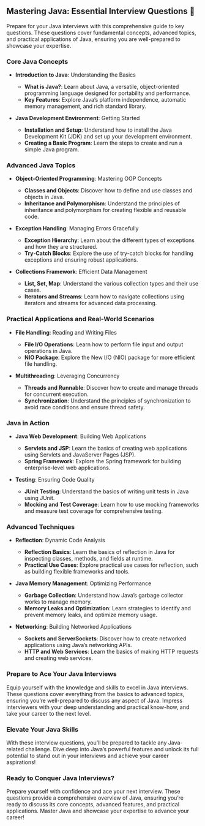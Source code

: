 ## Mastering Java: Essential Interview Questions 🚀

Prepare for your Java interviews with this comprehensive guide to key questions. These questions cover fundamental concepts, advanced topics, and practical applications of Java, ensuring you are well-prepared to showcase your expertise.

### Core Java Concepts

- **Introduction to Java**: Understanding the Basics
  - **What is Java?**: Learn about Java, a versatile, object-oriented programming language designed for portability and performance.
  - **Key Features**: Explore Java’s platform independence, automatic memory management, and rich standard library.

- **Java Development Environment**: Getting Started
  - **Installation and Setup**: Understand how to install the Java Development Kit (JDK) and set up your development environment.
  - **Creating a Basic Program**: Learn the steps to create and run a simple Java program.

### Advanced Java Topics

- **Object-Oriented Programming**: Mastering OOP Concepts
  - **Classes and Objects**: Discover how to define and use classes and objects in Java.
  - **Inheritance and Polymorphism**: Understand the principles of inheritance and polymorphism for creating flexible and reusable code.

- **Exception Handling**: Managing Errors Gracefully
  - **Exception Hierarchy**: Learn about the different types of exceptions and how they are structured.
  - **Try-Catch Blocks**: Explore the use of try-catch blocks for handling exceptions and ensuring robust applications.

- **Collections Framework**: Efficient Data Management
  - **List, Set, Map**: Understand the various collection types and their use cases.
  - **Iterators and Streams**: Learn how to navigate collections using iterators and streams for advanced data processing.

### Practical Applications and Real-World Scenarios

- **File Handling**: Reading and Writing Files
  - **File I/O Operations**: Learn how to perform file input and output operations in Java.
  - **NIO Package**: Explore the New I/O (NIO) package for more efficient file handling.

- **Multithreading**: Leveraging Concurrency
  - **Threads and Runnable**: Discover how to create and manage threads for concurrent execution.
  - **Synchronization**: Understand the principles of synchronization to avoid race conditions and ensure thread safety.

### Java in Action

- **Java Web Development**: Building Web Applications
  - **Servlets and JSP**: Learn the basics of creating web applications using Servlets and JavaServer Pages (JSP).
  - **Spring Framework**: Explore the Spring framework for building enterprise-level web applications.

- **Testing**: Ensuring Code Quality
  - **JUnit Testing**: Understand the basics of writing unit tests in Java using JUnit.
  - **Mocking and Test Coverage**: Learn how to use mocking frameworks and measure test coverage for comprehensive testing.

### Advanced Techniques

- **Reflection**: Dynamic Code Analysis
  - **Reflection Basics**: Learn the basics of reflection in Java for inspecting classes, methods, and fields at runtime.
  - **Practical Use Cases**: Explore practical use cases for reflection, such as building flexible frameworks and tools.

- **Java Memory Management**: Optimizing Performance
  - **Garbage Collection**: Understand how Java’s garbage collector works to manage memory.
  - **Memory Leaks and Optimization**: Learn strategies to identify and prevent memory leaks, and optimize memory usage.

- **Networking**: Building Networked Applications
  - **Sockets and ServerSockets**: Discover how to create networked applications using Java’s networking APIs.
  - **HTTP and Web Services**: Learn the basics of making HTTP requests and creating web services.

### Prepare to Ace Your Java Interviews

Equip yourself with the knowledge and skills to excel in Java interviews. These questions cover everything from the basics to advanced topics, ensuring you’re well-prepared to discuss any aspect of Java. Impress interviewers with your deep understanding and practical know-how, and take your career to the next level.

### Elevate Your Java Skills

With these interview questions, you’ll be prepared to tackle any Java-related challenge. Dive deep into Java’s powerful features and unlock its full potential to stand out in your interviews and achieve your career aspirations!

### Ready to Conquer Java Interviews?

Prepare yourself with confidence and ace your next interview. These questions provide a comprehensive overview of Java, ensuring you’re ready to discuss its core concepts, advanced features, and practical applications. Master Java and showcase your expertise to advance your career!

